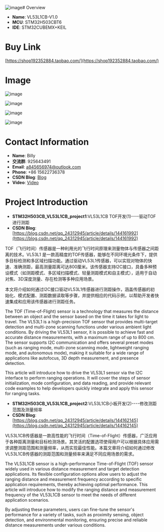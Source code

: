 ![image](https://github.com/user-attachments/assets/25153237-88f1-4a06-8416-7c539b0d9ffe)# Overview
- **Name**: VL53L1CB-V1.0
- **MCU**: STM32H503CBT6
- **IDE**: STM32CUBEMX+KEIL


# Buy Link
[https://shop192352884.taobao.com/](https://shop192352884.taobao.com/)




# Image
![image](https://github.com/user-attachments/assets/7690073d-0bfc-4327-b022-31087cf0f7ea)


![image](https://github.com/user-attachments/assets/981410a8-6b66-486a-9e44-22f5efe56c6f)

![image](https://github.com/user-attachments/assets/93ab3536-7658-48d4-88a4-0ab5eae1d01b)

![image](https://github.com/user-attachments/assets/7fab2186-0e6d-4b63-a3c2-f0b11702f25f)


# Contact Information

- **Name**: Billy
- **交流群**: 925643491
- **Email**: a845656974@outlook.com
- **Phone**: +86 15622736378
- **CSDN Blog**: [Blog](https://blog.csdn.net/qq_24312945)
- **Video**: [Video](https://space.bilibili.com/26152390)



# Project Introduction
- **STM32H503CB_VL53L1CB_project1**:VL53L1CB TOF开发(1)----驱动TOF进行测距
- **CSDN Blog**:[https://blog.csdn.net/qq_24312945/article/details/144161992](https://blog.csdn.net/qq_24312945/article/details/144161992)

TOF（飞行时间）传感器是一种利用光的飞行时间原理来测量物体与传感器之间距离的技术。VL53L1 是一款高精度的TOF传感器，能够在不同环境光条件下，提供多目标检测和多区域扫描功能。通过驱动VL53L1传感器，可以实现对物体的快速、准确测距，最高测量距离可达800厘米。该传感器支持I2C接口，具备多种预设模式（如测距模式、多区域扫描模式、轻量测距模式和自主模式），适用于自动对焦、3D深度测量、存在检测等多种应用场景。

本文将介绍如何通过I2C接口驱动VL53L1传感器进行测距操作，涵盖传感器的初始化、模式配置、测距数据读取等步骤，并提供相应的代码示例，以帮助开发者快速集成和应用该传感器进行测距任务。


The TOF (Time-of-Flight) sensor is a technology that measures the distance between an object and the sensor based on the time it takes for light to travel. The VL53L1 is a high-precision TOF sensor that provides multi-target detection and multi-zone scanning functions under various ambient light conditions. By driving the VL53L1 sensor, it is possible to achieve fast and accurate distance measurements, with a maximum range of up to 800 cm. The sensor supports I2C communication and offers several preset modes (such as ranging mode, multi-zone scanning mode, lightweight ranging mode, and autonomous mode), making it suitable for a wide range of applications like autofocus, 3D depth measurement, and presence detection.

This article will introduce how to drive the VL53L1 sensor via the I2C interface to perform ranging operations. It will cover the steps of sensor initialization, mode configuration, and data reading, and provide relevant code examples to help developers quickly integrate and apply this sensor for ranging tasks.


- **STM32H503CB_VL53L1CB_project2**:VL53L1CB小板开发(2)----修改测距范围及测量频率
- **CSDN Blog**:[https://blog.csdn.net/qq_24312945/article/details/144162145](https://blog.csdn.net/qq_24312945/article/details/144162145)

VL53L1CB传感器是一款高性能的飞行时间（Time-of-Flight）传感器，广泛应用于各种距离测量和目标检测场景。其灵活的配置选项使得用户可以根据具体应用需求调整测距范围和测量频率，从而实现最佳性能。本篇文章将介绍如何通过修改VL53L1CB传感器的测距范围和测量频率来满足不同应用场景的需求。



The VL53L1CB sensor is a high-performance Time-of-Flight (TOF) sensor widely used in various distance measurement and target detection applications. Its flexible configuration options allow users to adjust the ranging distance and measurement frequency according to specific application requirements, thereby achieving optimal performance. This article will introduce how to modify the ranging distance and measurement frequency of the VL53L1CB sensor to meet the needs of different application scenarios.

By adjusting these parameters, users can fine-tune the sensor's performance for a variety of tasks, such as proximity sensing, object detection, and environmental monitoring, ensuring precise and reliable distance measurements under various conditions.

















